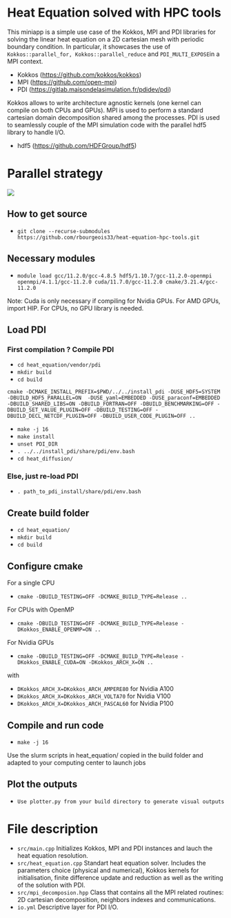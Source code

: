 # Heat Equation solved with HPC tools 
This miniapp is a simple use case of the Kokkos, MPI and PDI libraries for solving the linear heat equation on a 2D cartesian mesh with periodic boundary condition. In particular, it showcases the use of `Kokkos::parallel_for, Kokkos::parallel_reduce` and `PDI_MULTI_EXPOSE`in a MPI context.

- Kokkos (https://github.com/kokkos/kokkos)
- MPI (https://github.com/open-mpi)
- PDI (https://gitlab.maisondelasimulation.fr/pdidev/pdi)

Kokkos allows to write architecture agnostic kernels (one kernel can compile on both CPUs and GPUs). MPI is used to perform a standard cartesian domain decomposition shared among the processes. PDI is used to seamlessly couple of the MPI simulation code with the parallel hdf5 library to handle I/O.

- hdf5 (https://github.com/HDFGroup/hdf5)

# Parallel strategy

![](https://github.com/rbourgeois33/heat-equation-hpc-tools/gif.gif)


## How to get source

* `git clone --recurse-submodules https://github.com/rbourgeois33/heat-equation-hpc-tools.git`

## Necessary modules

* `module load gcc/11.2.0/gcc-4.8.5 hdf5/1.10.7/gcc-11.2.0-openmpi openmpi/4.1.1/gcc-11.2.0 cuda/11.7.0/gcc-11.2.0 cmake/3.21.4/gcc-11.2.0`

Note: Cuda is only necessary if compiling for Nvidia GPUs. For AMD GPUs, import HIP. For CPUs, no GPU library is needed.

## Load PDI
### First compilation ? Compile PDI

* `cd heat_equation/vendor/pdi`
* `mkdir build`
* `cd build`
```
cmake -DCMAKE_INSTALL_PREFIX=$PWD/../../install_pdi -DUSE_HDF5=SYSTEM -DBUILD_HDF5_PARALLEL=ON  -DUSE_yaml=EMBEDDED -DUSE_paraconf=EMBEDDED -DBUILD_SHARED_LIBS=ON -DBUILD_FORTRAN=OFF -DBUILD_BENCHMARKING=OFF -DBUILD_SET_VALUE_PLUGIN=OFF -DBUILD_TESTING=OFF -DBUILD_DECL_NETCDF_PLUGIN=OFF -DBUILD_USER_CODE_PLUGIN=OFF ..
```
* `make -j 16`
* `make install`
* `unset PDI_DIR`
* `. ../../install_pdi/share/pdi/env.bash`
* `cd heat_diffusion/`

### Else, just re-load PDI
* `. path_to_pdi_install/share/pdi/env.bash`

## Create build folder
* `cd heat_equation/`
* `mkdir build`
* `cd build`

## Configure cmake 

For a single CPU
* `cmake -DBUILD_TESTING=OFF -DCMAKE_BUILD_TYPE=Release ..`

For CPUs with OpenMP
* `cmake -DBUILD_TESTING=OFF -DCMAKE_BUILD_TYPE=Release -DKokkos_ENABLE_OPENMP=ON ..`


For Nvidia GPUs
* `cmake -DBUILD_TESTING=OFF -DCMAKE_BUILD_TYPE=Release -DKokkos_ENABLE_CUDA=ON -DKokkos_ARCH_X=ON ..`

with 

 - `DKokkos_ARCH_X=DKokkos_ARCH_AMPERE80` for Nvidia A100
 - `DKokkos_ARCH_X=DKokkos_ARCH_VOLTA70` for Nvidia V100
 - `DKokkos_ARCH_X=DKokkos_ARCH_PASCAL60` for Nvidia P100

## Compile and run code
* `make -j 16`

Use the slurm scripts in heat_equation/ copied in the build folder and adapted to your computing center to launch jobs

## Plot the outputs
* `Use plotter.py from your build directory to generate visual outputs`

# File description
- `src/main.cpp` Initializes Kokkos, MPI and PDI instances and lauch the heat equation resolution.
- `src/heat_equation.cpp` Standart heat equation solver. Includes the parameters choice (physical and numerical), Kokkos kernels for initialisation, finite difference update and reduction as well as the writing of the solution with PDI.
- `src/mpi_decomposion.hpp` Class that contains all the MPI related routines: 2D cartesian decomposition, neighbors indexes and communications.
- `io.yml` Descriptive layer for PDI I/O.
